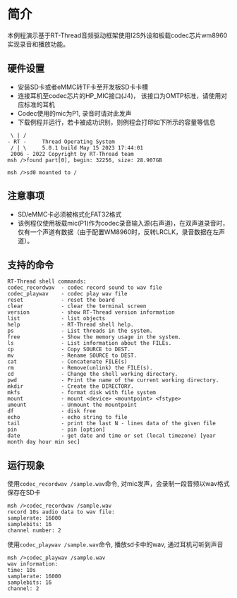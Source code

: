 # 简介

本例程演示基于RT-Thread音频驱动框架使用I2S外设和板载codec芯片wm8960实现录音和播放功能。

## 硬件设置

- 安装SD卡或者eMMC转TF卡至开发板SD卡卡槽
- 连接耳机至codec芯片的HP_MIC接口(J4)， 该接口为OMTP标准，请使用对应标准的耳机
- Codec使用的mic为P1, 录音时请对此发声
- 下载例程并运行，若卡被成功识别，则例程会打印如下所示的容量等信息

```console
 \ | /
- RT -     Thread Operating System
 / | \     5.0.1 build May 15 2023 17:44:01
 2006 - 2022 Copyright by RT-Thread team
msh />found part[0], begin: 32256, size: 28.907GB

msh />sd0 mounted to /

```

## 注意事项

- SD/eMMC卡必须被格式化FAT32格式
- 该例程仅使用板载mic(P1)作为codec录音输入源(右声道)，在双声道录音时，仅有一个声道有数据（由于配置WM8960时，反转LRCLK，录音数据在左声道）。


## 支持的命令

```console
RT-Thread shell commands:
codec_recordwav  - codec record sound to wav file
codec_playwav    - codec play wav file
reset            - reset the board
clear            - clear the terminal screen
version          - show RT-Thread version information
list             - list objects
help             - RT-Thread shell help.
ps               - List threads in the system.
free             - Show the memory usage in the system.
ls               - List information about the FILEs.
cp               - Copy SOURCE to DEST.
mv               - Rename SOURCE to DEST.
cat              - Concatenate FILE(s)
rm               - Remove(unlink) the FILE(s).
cd               - Change the shell working directory.
pwd              - Print the name of the current working directory.
mkdir            - Create the DIRECTORY.
mkfs             - format disk with file system
mount            - mount <device> <mountpoint> <fstype>
umount           - Unmount the mountpoint
df               - disk free
echo             - echo string to file
tail             - print the last N - lines data of the given file
pin              - pin [option]
date             - get date and time or set (local timezone) [year month day hour min sec]
```

## 运行现象
使用`codec_recordwav /sample.wav`命令, 对mic发声，会录制一段音频以wav格式保存在SD卡
```console
msh />codec_recordwav /sample.wav
record 10s audio data to wav file:
samplerate: 16000
samplebits: 16
channel number: 2
```
使用`codec_playwav /sample.wav`命令, 播放sd卡中的wav, 通过耳机可听到声音
```console
msh />codec_playwav /sample.wav
wav information:
time: 10s
samplerate: 16000
samplebits: 16
channel: 2
```

